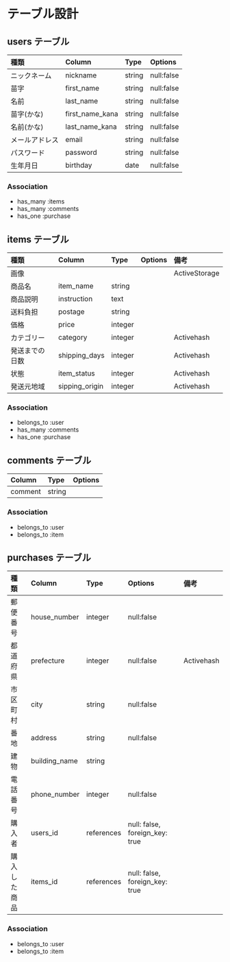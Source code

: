 # テーブル設計

## users テーブル
|種類 |Column|Type|Options|
|:----|:----|:----|:----|
|ニックネーム|nickname|string|null:false|
|苗字  |first_name|string|null:false|
|名前|last_name|string|null:false|
|苗字(かな)|first_name_kana|string|null:false|
|名前(かな)|last_name_kana|string|null:false|
|メールアドレス|email|string|null:false|
|パスワード|password|string|null:false|
|生年月日|birthday|date|null:false|
### Association
- has_many :items
- has_many :comments
- has_one :purchase

## items テーブル
|種類|Column|Type|Options|備考|
|:----|:----|:----|:----|:----|
|画像|||| ActiveStorage|
|商品名|item_name|string| | |
|商品説明|instruction|text| | |
|送料負担|postage|string| | |
|価格|price|integer| | |
|カテゴリー|category|integer| |Activehash|
|発送までの日数|shipping_days|integer| |Activehash|
|状態|item_status|integer| |Activehash|
|発送元地域|sipping_origin|integer| |Activehash|
### Association
- belongs_to :user
- has_many :comments
- has_one :purchase

## comments テーブル
|Column|Type|Options|
|:----|:----|:----|
|comment|string| |
### Association
- belongs_to :user
- belongs_to :item

## purchases テーブル
種類|Column|Type|Options|備考|
|:----|:----|:----|:----|:----|
|郵便番号|house_number|integer|null:false|
|都道府県|prefecture|integer|null:false|Activehash|
|市区町村|city|string|null:false| |
|番地|address|string|null:false| |
|建物|building_name|string| | |
|電話番号|phone_number|integer|null:false| |
|購入者|users_id|references |null: false, foreign_key: true| |
|購入した商品|items_id|references|null: false, foreign_key: true| |
### Association
- belongs_to :user
- belongs_to :item